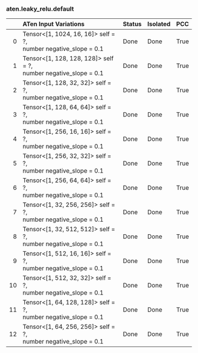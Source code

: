 ### aten.leaky_relu.default
|    | ATen Input Variations                                               | Status   | Isolated   | PCC   |
|---:|:--------------------------------------------------------------------|:---------|:-----------|:------|
|  0 | Tensor<[1, 1024, 16, 16]> self = ?,<br>number negative_slope = 0.1  | Done     | Done       | True  |
|  1 | Tensor<[1, 128, 128, 128]> self = ?,<br>number negative_slope = 0.1 | Done     | Done       | True  |
|  2 | Tensor<[1, 128, 32, 32]> self = ?,<br>number negative_slope = 0.1   | Done     | Done       | True  |
|  3 | Tensor<[1, 128, 64, 64]> self = ?,<br>number negative_slope = 0.1   | Done     | Done       | True  |
|  4 | Tensor<[1, 256, 16, 16]> self = ?,<br>number negative_slope = 0.1   | Done     | Done       | True  |
|  5 | Tensor<[1, 256, 32, 32]> self = ?,<br>number negative_slope = 0.1   | Done     | Done       | True  |
|  6 | Tensor<[1, 256, 64, 64]> self = ?,<br>number negative_slope = 0.1   | Done     | Done       | True  |
|  7 | Tensor<[1, 32, 256, 256]> self = ?,<br>number negative_slope = 0.1  | Done     | Done       | True  |
|  8 | Tensor<[1, 32, 512, 512]> self = ?,<br>number negative_slope = 0.1  | Done     | Done       | True  |
|  9 | Tensor<[1, 512, 16, 16]> self = ?,<br>number negative_slope = 0.1   | Done     | Done       | True  |
| 10 | Tensor<[1, 512, 32, 32]> self = ?,<br>number negative_slope = 0.1   | Done     | Done       | True  |
| 11 | Tensor<[1, 64, 128, 128]> self = ?,<br>number negative_slope = 0.1  | Done     | Done       | True  |
| 12 | Tensor<[1, 64, 256, 256]> self = ?,<br>number negative_slope = 0.1  | Done     | Done       | True  |

